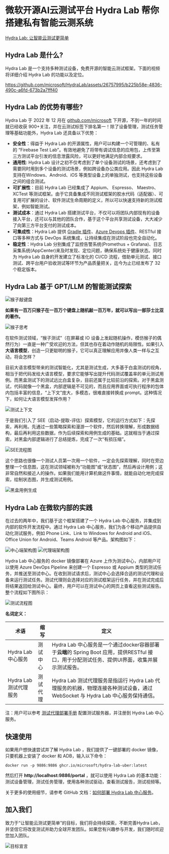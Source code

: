 # 微软开源AI云测试平台 Hydra Lab 帮你搭建私有智能云测系统

[Hydra Lab: 让智能云测试更简单](https://github.com/microsoft/HydraLab)

## Hydra Lab 是什么?

Hydra Lab 是一个支持多种测试设备，免费开源的智能云测试框架。下面的视频将详细介绍 Hydra Lab 的功能以及定位。

https://github.com/microsoft/HydraLab/assets/26757995/b225b58e-4836-490c-a6fd-673b2a7fff40

## Hydra Lab 的优势有哪些?

Hydra Lab 于 2022 年 12 月在 [github.com/microsoft](https://github.com/microsoft) 下开源，不到一年的时间就已经收获 900+关注，并在云测试标签下排名第一！除了设备管理，测试任务管理等基础功能外，Hydra Lab 还具备以下优势：

- **安全性**：得益于 Hydra Lab 的开源属性，用户可以构建一个可管理的、私有的 “Firebase Test Lab”。有效地避免了将带有调试信息的应用包，上传至第三方测试平台引发的信息泄露风险，可以更好地满足内部合规要求。
- **通用性**: Hydra Lab 设计之初不仅考虑到了单个设备测试的场景，还考虑到了需要同时用到多个设备的测试场景，例如跨设备办公类应用。因此 Hydra Lab 支持在Windows、Android、iOS 等类型设备上的单独测试，也支持这些设备之间的组合测试。
- **可扩展性**：目前 Hydra Lab 已经集成了 Appium、 Espresso、 Maestro、 XCTest 等测试框架。由于它具备集成不同测试框架的胶水代码（适配器）、可复用可扩展的设计、软件测试生命周期的定义，所以可以快速支持新的测试框架，例如智能测试。
- **测试成本**：通过 Hydra Lab 搭建测试平台，不仅可以将团队内部现有的设备接入平台，还可以与其他的团队合作，基于这个平台共享测试设备，大大减少了向第三方平台支付的测试成本。
- **可集成性**：Hydra Lab 提供 [Gradle 插件](https://github.com/microsoft/HydraLab/wiki/Trigger-a-test-task-run-in-the-Hydra-Lab-test-service)、[Azure Devops 插件](https://marketplace.visualstudio.com/items?itemName=MaXESteam.hydra-lab-alter)、RESTful 接口等多种方式与 DevOps 系统集成，让持续集成在测试阶段也完全自动化。
- **稳定性**：Hydra Lab 分别集成了监控告警系统(Promethus + Grafana)、日志采集系统(AppCenter)来及时发现、定位问题，确保系统处于健康状态。同时为 Hydra Lab 自身的开发建立了标准化的 CI/CD 流程，借助单元测试、接口测试、跨平台用户验收测试等环节为产品质量把关，迄今为止已经发布了 32 个稳定版本。

## Hydra Lab 基于 GPT/LLM 的智能测试探索

![猴子敲键盘](猴子敲键盘.jpg)

**如果有一百万只猴子在一百万个键盘上随机敲一百万年，就可以写出一部莎士比亚的著作。**

![猴子思考](猴子思考.jpg)

在软件测试领域，“猴子测试”（在屏幕或 IO 设备上发起随机操作，模仿猴子的偶然行为）一直是一种广受欢迎的方法，但其也存在着动作随机的局限性。如果引入**大语言模型**，创造一只更聪明的猴子，它可以真正理解应用并像人类一样与之互动，将会怎样？

目前大语言模型带来的测试智能化，尤其是测试生成，大多基于白盒测试的视角，相当于把代码发给大语言模型，要求它能够写出提升代码测试覆盖率的单元测试用例。而黑盒测试下的测试远比白盒复杂，目前还属于比较前沿的探索。对于黑盒测试，代码就像一个黑盒，内部逻辑是不可见的，而且应用界面或可执行程序的包体内包括丰富的信息，“上下文”庞大，多模态，很难直接转换成 prompt。这种情况下，如何让大语言模型发挥作用？

![测试上下文](测试上下文.jpg)

于是我们引入了 SEE（启动-提取-评估）探索模型，它的运行方式如下：先探索，再利用。先通过一些策略探索和漫游一个软件，然后转换理解，形成数据结构，最后再利用这些数据，作为后续探索和用例生成的基础。这就相当于通过探索，对黑盒内部逻辑进行了总结提炼，完成了一次“有损压缩”。

![SEE流程图](SEE流程图.jpg)

这个思路也很像一个测试人员第一次用一个软件，一定会先探索理解，同时在旁边整理一个信息图，这在测试领域被称为“功能图”或“状态图”，然后再设计用例；这非常自然和接近人的操作。如果我们能用计算机做这件事情，就能自动化地完成探索，绘制状态图，并生成测试用例。

![黑盒用例生成](黑盒用例生成.jpg)

## Hydra Lab 在微软内部的实践

在过去的两年中，我们基于这个框架搭建了一个 Hydra Lab 中心服务，并集成到内部的软件开发流程中。通过 Hydra Lab 中心服务，我们为各个移动产品提供自动化测试服务，例如 Phone Link、Link to Windows for Android and iOS、Office Union for Android、Teams Android 等产品。架构图如下：

![中心端架构图](中心端架构图.jpg)
![代理端架构图](代理端架构图.jpg)

Hydra Lab 中心服务的 docker 镜像部署在 Azure 上作为测试中心，内部用户可以使用 Azure DevOps Pipeline 来创建一个 Espresso 或 Appium 类型的测试任务，并推送至测试中心。在收到测试请求后，测试中心会选择合适的测试代理和设备来运行测试任务。测试代理则会选择对应的测试框架运行任务，并在测试完成后将结果返回给测试中心。最终，用户可以在测试中心的网页上查看这些测试报告。整个流程如下图所示：

![测试流程图](测试流程图.jpg)

**名词定义：**

| 术语 | 缩写 | 定义 |
|----|----|----|
|Hydra Lab 中心服务| 测试中心 | Hydra Lab 中心服务是一个通过docker容器部署于**云端**的 Spring Boot 应用，提供RESTful 接口，用于分配测试任务、提供UI界面，收集并展示测试报告。 |
|Hydra Lab 测试代理服务 | 测试代理 | Hydra Lab 测试代理服务是指运行 Hydra Lab 代理服务的机器，物理连接各种测试设备，通过 WebSocket 与 Hydra Lab 中心服务保持通信。 |

注：用户可以参考 [测试代理部署手册](https://github.com/microsoft/HydraLab/wiki/Test-agent-setup) 配置测试服务器，并注册到 Hydra Lab 中心服务。

## 快速使用

如果用户想快速尝试并了解 Hydra Lab ，我们提供了一键部署的 docker 镜像，只要机器上安装了 docker 和 ADB，输入以下命令：

```
docker run -p 9886:9886 ghcr.io/microsoft/hydra-lab-uber:latest
```

然后打开 **http://localhost:9886/portal** ，就可以使用 Hydra Lab 的基本功能：测试设备管理，测试任务管理，使用各种测试驱动，查看测试报告，测试视频等。

关于更多的使用细节，请参考 GitHub 文档：[如何部署 Hydra Lab 中心服务](https://github.com/microsoft/HydraLab/wiki/Deploy-Center-Docker-Container)。

## 加入我们

致力于“让智能云测试更简单”的目标，我们将会持续探索，不断完善Hydra Lab，并坚信它将改变测试并助力全球开发团队。如果您有兴趣参与开发，我们随时欢迎您加入团队。

![目标宣言](目标宣言.jpg)
